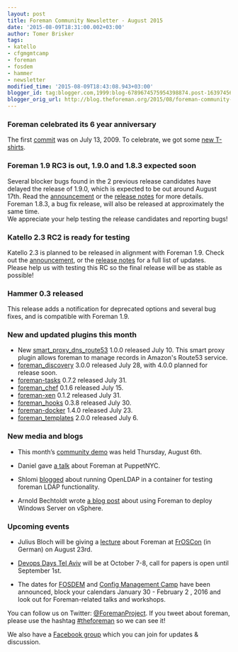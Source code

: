 ```yaml
---
layout: post
title: Foreman Community Newsletter - August 2015
date: '2015-08-09T18:31:00.002+03:00'
author: Tomer Brisker
tags:
- katello
- cfgmgmtcamp
- foreman
- fosdem
- hammer
- newsletter
modified_time: '2015-08-09T18:43:08.943+03:00'
blogger_id: tag:blogger.com,1999:blog-6789674575954398874.post-1639745625553251730
blogger_orig_url: http://blog.theforeman.org/2015/08/foreman-community-newsletter-august-2015.html
---
```


<!--more-->

### Foreman celebrated its 6 year anniversary

The
first [commit](https://github.com/theforeman/foreman/commit/5563217a427f3786affdfb1c9e4584f04c0303e7)
was on July 13, 2009. To celebrate, we got some [new
T-shirts](https://twitter.com/ripcurld0/status/625622406841761792).  

### Foreman 1.9 RC3 is out, 1.9.0 and 1.8.3 expected soon

Several blocker bugs found in the 2 previous release candidates have
delayed the release of 1.9.0, which is expected to be out around August
17th. Read
the [announcement](https://groups.google.com/forum/#!topic/foreman-users/7sZK9HrJvq4)
or the [release
notes](http://theforeman.org/manuals/1.9/index.html#Releasenotesfor1.9)
for more details.  
Foreman 1.8.3, a bug fix release, will also be released at approximately
the same time.  
We appreciate your help testing the release candidates and reporting
bugs!

### Katello 2.3 RC2 is ready for testing

Katello 2.3 is planned to be released in alignment with Foreman 1.9.
Check out
the [announcement](https://groups.google.com/forum/#!topic/foreman-users/zly1jwtOWRQ),
or the [release
notes](http://www.katello.org/docs/2.3/release_notes/release_notes.html)
for a full list of updates.  
Please help us with testing this RC so the final release will be as
stable as possible!

### Hammer 0.3 released

This release adds a notification for deprecated options and several bug
fixes, and is compatible with Foreman 1.9.

### New and updated plugins this month

-   New
    [smart\_proxy\_dns\_route53](https://github.com/theforeman/smart_proxy_dns_route53)
    1.0.0 released July 10. This smart proxy plugin allows foreman to
    manage records in Amazon's Route53 service.
-   [foreman\_discovery](https://github.com/theforeman/foreman_discovery)
    3.0.0 released July 28, with 4.0.0 planned for release soon.
-   [foreman-tasks](https://github.com/theforeman/foreman-tasks) 0.7.2
    released July 31.
-   [foreman\_chef](https://github.com/theforeman/foreman_chef) 0.1.6
    released July 15.
-   [foreman-xen](https://github.com/theforeman/foreman-xen) 0.1.2
    released July 31.
-   [foreman\_hooks](https://github.com/theforeman/foreman_hooks) 0.3.8
    released July 30.
-   [foreman-docker](https://github.com/theforeman/foreman-docker) 1.4.0
    released July 23.
-   [foreman\_templates](https://github.com/theforeman/foreman_templates)
    2.0.0 released July 6.

### New media and blogs

-   This month’s [community
    demo](https://www.youtube.com/watch?v=l6aIVPSfdww) was held
    Thursday, August 6th.

-   Daniel gave [a
    talk](http://livestream.com/spotify/events/4233681/videos/94628249?t=1438353097610)
    about Foreman at PuppetNYC.

-   Shlomi [blogged](http://foreman-shlomizadok.rhcloud.com/2015/07/21/on-openldap-in-a-docker-container/)
    about running OpenLDAP in a container for testing foreman
    LDAP functionality.

-   Arnold Bechtoldt wrote [a blog
    post](https://blog.inovex.de/deploying-windows-server-with-foreman-in-vsphere/)
    about using Foreman to deploy Windows Server on vSphere.

### Upcoming events

-   Julius Bloch will be giving
    a [lecture](https://programm.froscon.de/2015/events/1530.html) about
    Foreman at [FrOSCon](http://www.froscon.de/) (in German) on
    August 23rd.

-   [Devops Days Tel
    Aviv](http://www.devopsdays.org/events/2015-telaviv/) will be at
    October 7-8, call for papers is open until September 1st.

-   The dates
    for [FOSDEM](https://fosdem.org/2016/news/2015-07-08-dates-fosdem-2016)
    and [Config Management Camp](http://cfgmgmtcamp.eu/) have been
    announced, block your calendars January 30 - February 2 , 2016 and
    look out for Foreman-related talks and workshops.

You can follow us on
Twitter: [@ForemanProject](https://twitter.com/ForemanProject). If you
tweet about foreman, please use the
hashtag [\#theforeman](https://twitter.com/hashtag/theforeman) so we can
see it!

We also have a [Facebook
group](https://www.facebook.com/groups/theforeman/) which you can join
for updates & discussion.

